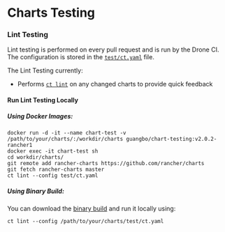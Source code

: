 # Charts Testing

### Lint Testing

Lint testing is performed on every pull request and is run by the Drone CI. The
configuration is stored in the [`test/ct.yaml`](/test/ct.yaml) file.

The Lint Testing currently:

* Performs [`ct lint`](https://github.com/guangbochen/chart-testing) on any changed charts to provide quick feedback


#### Run Lint Testing Locally

##### Using Docker Images:

```
docker run -d -it --name chart-test -v /path/to/your/charts/:/workdir/charts guangbo/chart-testing:v2.0.2-rancher1
docker exec -it chart-test sh 
cd workdir/charts/
git remote add rancher-charts https://github.com/rancher/charts
git fetch rancher-charts master
ct lint --config test/ct.yaml
```

##### Using Binary Build:

You can download the [binary build](https://github.com/guangbochen/chart-testing/releases/tag/v2.0.2-rancher1) and run it locally using:

```
ct lint --config /path/to/your/charts/test/ct.yaml
```
